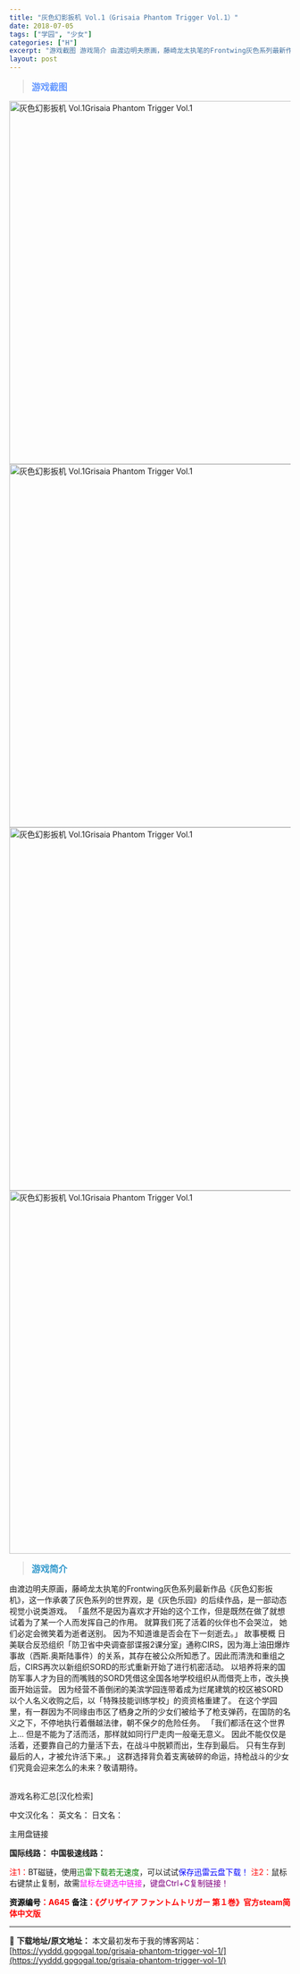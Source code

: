 ```yaml
---
title: "灰色幻影扳机 Vol.1（Grisaia Phantom Trigger Vol.1）"
date: 2018-07-05
tags: ["学园", "少女"]
categories: ["H"]
excerpt: "游戏截图 游戏简介 由渡边明夫原画，藤崎龙太执笔的Frontwing灰色系列最新作品《灰色幻影扳机》，这一作承袭了灰色系列的世界观，是《灰色乐园》的后续作品，是一部动态视觉小说类游戏。 「虽然不是因为喜欢才开始的这个工作，但是既然在做了就想试着为了某一个人而发挥自己的作用。 就算我们死了活着的伙伴也&hellip;"
layout: post
---
```


<div>
<blockquote><b><span style="font-size: 12pt; color: #6699ff;">游戏截图</span></b></blockquote>
<div><img title="点击放大" src="https://yyddd.gogogal.top/wp-content/uploads/2025/04/20250429_681101cf1c6f5.webp" alt="灰色幻影扳机 Vol.1Grisaia Phantom Trigger Vol.1" width="650" /></div>
<div><img title="点击放大" src="https://yyddd.gogogal.top/wp-content/uploads/2025/04/20250429_681101d06c89d.webp" alt="灰色幻影扳机 Vol.1Grisaia Phantom Trigger Vol.1" width="650" /></div>
<div><img title="点击放大" src="https://yyddd.gogogal.top/wp-content/uploads/2025/04/20250429_681101d29a071.webp" alt="灰色幻影扳机 Vol.1Grisaia Phantom Trigger Vol.1" width="650" /></div>
<div><img title="点击放大" src="https://yyddd.gogogal.top/wp-content/uploads/2025/04/20250429_681101d470479.webp" alt="灰色幻影扳机 Vol.1Grisaia Phantom Trigger Vol.1" width="650" /></div>
<blockquote><b><span style="font-size: 12pt; color: #3399cc;">游戏简介</span></b></blockquote>
<div>由渡边明夫原画，藤崎龙太执笔的Frontwing灰色系列最新作品《灰色幻影扳机》，这一作承袭了灰色系列的世界观，是《灰色乐园》的后续作品，是一部动态视觉小说类游戏。
「虽然不是因为喜欢才开始的这个工作，但是既然在做了就想试着为了某一个人而发挥自己的作用。
就算我们死了活着的伙伴也不会哭泣，
她们必定会微笑着为逝者送别。
因为不知道谁是否会在下一刻逝去。」
故事梗概
日美联合反恐组织「防卫省中央调查部谍报2课分室」通称CIRS，因为海上油田爆炸事故（西斯.奥斯陆事件）的关系，其存在被公众所知悉了。因此而清洗和重组之后，CIRS再次以新组织SORD的形式重新开始了进行机密活动。
以培养将来的国防军事人才为目的而嘴贱的SORD凭借这全国各地学校组织从而借壳上市，改头换面开始运营。
因为经营不善倒闭的美滨学园连带着成为烂尾建筑的校区被SORD以个人名义收购之后，以「特殊技能训练学校」的资资格重建了。
在这个学园里，有一群因为不同缘由市区了栖身之所的少女们被给予了枪支弹药，在国防的名义之下，不停地执行着僭越法律，朝不保夕的危险任务。
「我们都活在这个世界上…
但是不能为了活而活，那样就如同行尸走肉一般毫无意义。
因此不能仅仅是活着，还要靠自己的力量活下去，在战斗中脱颖而出，生存到最后。
只有生存到最后的人，才被允许活下来。」
这群选择背负着支离破碎的命运，持枪战斗的少女们究竟会迎来怎么的未来？敬请期待。</div>
&nbsp;

游戏名称汇总[汉化检索]

中文汉化名：
英文名：
日文名：
</div>
<div class="panel panel-primary">
<div class="panel-heading">主用盘链接</div>
<div class="panel-body">

<b>国际线路：</b>
<b>中国极速线路：</b>


<span style="color: #ff0000;">注1：</span>BT磁链，使用<span style="color: #008000;">迅雷下载若无速度</span>，可以试试<span style="color: #0000ff;">保存迅雷云盘下载！</span>
<span style="color: #ff0000;">注2：</span>鼠标右键禁止复制，故需<span style="color: #ff00ff;">鼠标左键选中链接</span>，<span style="color: #800080;">键盘Ctrl+C复制链接！</span>

</div>
<div class="panel-footer"><span style="color: #ff0000;"><b><span style="color: #000000;">资源编号</span>：A645</b></span>
<span style="color: #ff0000;"><b><span style="color: #000000;">备注</span>：《グリザイア ファントムトリガー 第１巻》官方steam简体中文版</b></span></div>
</div>

---
📖 **下载地址/原文地址：** 本文最初发布于我的博客网站：[https://yyddd.gogogal.top/grisaia-phantom-trigger-vol-1/](https://yyddd.gogogal.top/grisaia-phantom-trigger-vol-1/)
